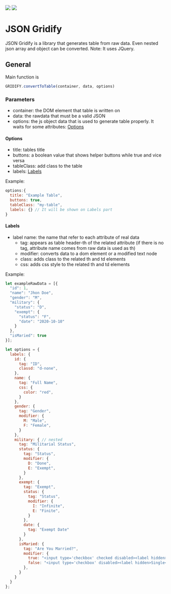 ![](https://img.shields.io/badge/version-v0.1-blue) ![](https://img.shields.io/badge/license-MIT-brightgreen)

# JSON Gridify
JSON Gridify is a library that generates table from raw data. Even nested json array and object can be converted.
Note: It uses JQuery. 

## General
Main function is 
```javascript
GRIDIFY.convertToTable(container, data, options)
```

### Parameters
+ container: the DOM element that table is written on
+ data: the rawdata that must be a valid JSON
+ options: the js object data that is used to generate table properly. It waits for some attributes: [Options](#options)

#### Options
+ title: tables title
+ buttons: a boolean value that shows helper buttons while true and vice versa
+ tableClass: add class to the table
+ labels: [Labels](#labels)

Example:
```javascript
options:{
  title: "Example Table",
  buttons: true,
  tableClass: "my-table",
  labels: {} // It will be shown on Labels part
}
```

#### Labels
 + label name: the name that refer to each attribute of real data
   + tag: appears as table header-th of the related attribute (if there is no tag, attribute name comes from raw data is used as th)
   + modifier: converts data to a dom element or a modified text node
   + class: adds class to the related th and td elements
   + css: adds css style to the related th and td elements
   
Example:
```javascript
let exampleRawData = [{
  "id": 1,
  "name": "Jhon Doe",
  "gender": "M",
  "military": {
    "status": "D",
    "exempt": {
      "status": "F",
      "date": "2020-10-10"
    }
  },
  "isMaried": true
}];

let options = {
  labels: {
    id: {
      tag: "ID",
      classd: "d-none",
    },
    name: {
      tag: "Full Name",
      css: {
        color: "red",
      }
    },
    gender: {
      tag: "Gender",
      modifier: {
        M: "Male",
        F: "Female",
      }
    },
    military: { // nested 
      tag: "Militarial Status",
      status: {
        tag: "Status",
        modifier: {
          D: "Done",
          E: "Exempt",
        }
      },
      exempt: {
        tag: "Exempt",
        status: {
          tag: "Status",
          modifier: {
            I: "Infinite",
            E: "Finite",
          }
        },
        date: {
          tag: "Exempt Date"
        }
      },
      isMaried: {
        tag: "Are You Married?",
        modifier: {
          true: "<input type='checkbox' checked disabled><label hidden>Married</label>",
          false: "<input type='checkbox' disabled><label hidden>Single</label>",
        },
      }
    }
  }
};
```
